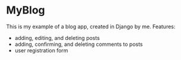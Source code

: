# MyBlog
This is my example of a blog app, created in Django by me. Features:
- adding, editing, and deleting posts
- adding, confirming, and deleting comments to posts
- user registration form
